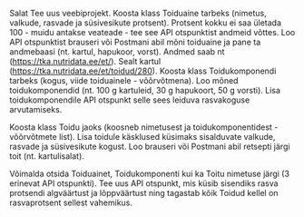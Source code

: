Salat
Tee uus veebiprojekt. Koosta klass Toiduaine tarbeks (nimetus, valkude, rasvade ja süsivesikute protsent). 
Protsent kokku ei saa ületada 100 - muidu antakse veateade - tee see API otspunktist andmeid võttes. 
Loo API otspunktist brauseri või Postmani abil mõni toiduaine ja pane ta andmebaasi (nt. kartul, hapukoor, vorst). 
Andmed saab nt (https://tka.nutridata.ee/et/). Sealt kartul (https://tka.nutridata.ee/et/toidud/280). 
Koosta klass Toidukomponendi tarbeks (kogus, viide toiduainele - võõrvõtmena). 
Loo mõned toidukomponendid (nt. 100 g kartuleid, 30 g hapukoort, 50 g vorsti). 
Lisa toidukomponendile API otspunkt selle sees leiduva rasvakoguse arvutamiseks.

Koosta klass Toidu jaoks (koosneb nimetusest ja toidukomponentidest - võõrvõtmete list). 
Lisa toidule käsklused küsimaks sisalduvate valkude, rasvade ja süsivesikute kogust. 
Loo brauseri või Postmani abil retsepti järgi toit (nt. kartulisalat).

Võimalda otsida Toiduainet, Toidukomponenti kui ka Toitu nimetuse järgi (3 erinevat API otspunkti). 
Tee uus API otspunkt, mis küsib sisendiks rasva protsendi algväärtust ja lõppväärtust ning tagastab kõik Toidud kellel
on rasvaprotsent sellest vahemikus.